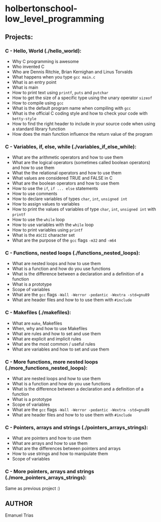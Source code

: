 # holbertonschool-low_level_programming

## Projects:

### C - Hello, World (./hello_world):
* Why C programming is awesome
* Who invented C
* Who are Dennis Ritchie, Brian Kernighan and Linus Torvalds
* What happens when you type `gcc main.c`
* What is an entry point
* What is main
* How to print text using `printf`, `puts` and `putchar`
* How to get the size of a specific type using the unary operator `sizeof`
* How to compile using `gcc`
* What is the default program name when compiling with `gcc`
* What is the official C coding style and how to check your code with `betty-style`
* How to find the right header to include in your source code when using a standard library function
* How does the main function influence the return value of the program

### C - Variables, if, else, while (./variables_if_else_while):
* What are the arithmetic operators and how to use them
* What are the logical operators (sometimes called boolean operators) and how to use them
* What the the relational operators and how to use them
* What values are considered TRUE and FALSE in C
* What are the boolean operators and how to use them
* How to use the `if`, `if ... else` statements
* How to use comments
* How to declare variables of types `char`, `int`, `unsigned int`
* How to assign values to variables
* How to print the values of variables of type `char`, `int`, `unsigned int` with `printf`
* How to use the `while` loop
* How to use variables with the `while` loop
* How to print variables using `printf`
* What is the `ASCII` character set
* What are the purpose of the `gcc` flags `-m32` and `-m64`

### C - Functions, nested loops (./functions_nested_loops):
* What are nested loops and how to use them
* What is a function and how do you use functions
* What is the difference between a declaration and a definition of a function
* What is a prototype
* Scope of variables
* What are the `gcc` flags `-Wall -Werror -pedantic -Wextra -std=gnu89`
* What are header files and how to to use them with `#include`

### C - Makefiles (./makefiles):
- What are `make`, Makefiles
- When, why and how to use Makefiles
- What are rules and how to set and use them
- What are explicit and implicit rules
- What are the most common / useful rules
- What are variables and how to set and use them

### C - More functions, more nested loops (./more_functions_nested_loops):
- What are nested loops and how to use them
- What is a function and how do you use functions
- What is the difference between a declaration and a definition of a function
- What is a prototype
- Scope of variables
- What are the `gcc` flags `-Wall -Werror -pedantic -Wextra -std=gnu89`
- What are header files and how to to use them with `#include`

### C - Pointers, arrays and strings (./pointers_arrays_strings):
- What are pointers and how to use them
- What are arrays and how to use them
- What are the differences between pointers and arrays
- How to use strings and how to manipulate them
- Scope of variables

### C - More pointers, arrays and strings (./more_pointers_arrays_strings):
Same as previous project :)

## AUTHOR
Emanuel Trias
